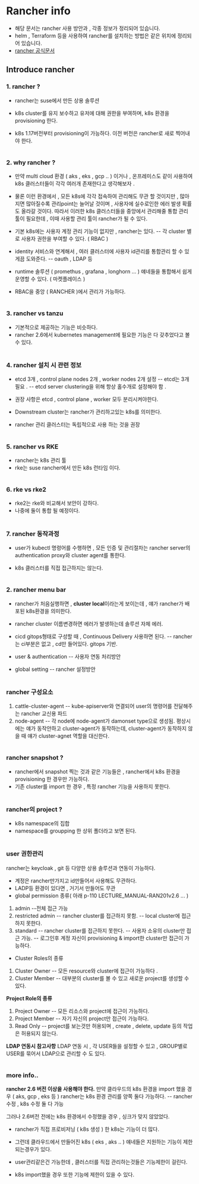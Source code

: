 # Rancher info
- 해당 문서는 rancher 사용 방안과 , 각종 정보가 정리되어 있습니다.
- helm , Terraform 등을 사용하여 rancher를 설치하는 방법은 같은 위치에 정리되어 있습니다.
- [rancher 공식문서](https://rancher.com/docs/)
## Introduce rancher

### 1. rancher ? 
 - rancher는 suse에서 만든 상용 솔루션
 
 -  k8s cluster를 유지 보수하고 유저에 대해 권한을 부여하며, k8s 환경을 provisioning 한다.
 - k8s 1.17버전부터 provisioning이 가능하다.  이전 버전은 rancher로 새로 찍어내야 한다. 
#
### 2. why rancher ?
- 만약 multi cloud 환경 ( aks , eks , gcp .. ) 이거나 , 온프레미스도 같이 사용하여 k8s 클러스터들이 각각 여러개 존재한다고 생각해보자 . 
- 물론 이런 환경에서 , 모든 k8s에 각각 접속하여 관리해도 무관 할 것이지만 , 많아지면 많아질수록 관리point는 늘어날 것이며 , 사용자에 실수로인한 에러 발생 확률도 올라갈 것이다. 따라서 이러한 k8s 클러스터들을 중앙에서 관리해줄 통합 관리 툴이 필요한데 , 이때 사용할 관리 툴이 rancher가 될 수 있다.


 - 기본 k8s에는 사용자 계정 관리 기능이 없지만 , rancher는 있다. 
  -- 각 cluster 별로 사용자 권한을 부여할 수 있다. ( RBAC )
 - identity 서비스와 연계해서 , 여러 클러스터에 사용자 id관리를 통합관리 할 수 있게끔 도와준다. 
  -- oauth , LDAP 등 
 - runtime 솔루션 ( promethus , grafana , longhorn ... ) 얘네들을 통합해서 쉽게 운영할 수 있다. ( 마켓플레이스 )

 - RBAC을 중앙 ( RANCHER )에서 관리가 가능하다.
 
#
### 3. rancher vs tanzu
 - 기본적으로 제공하는 기능은 비슷하다.
 - rancher 2.6에서 kubernetes management에 필요한 기능은 다 갖추었다고 볼 수 있다.
#
### 4. rancher 설치 시 관련 정보
- etcd 3개 , control plane nodes 2개 , worker nodes 2개 설정
-- etcd는 3개 필요 . 
-- etcd server clustering을 위해 항상 홀수개로 설정해야 함 . 

 - 권장 사항은 etcd , control plane , worker 모두 분리시켜야한다.
 - Downstream cluster는 rancher가 관리하고있는 k8s를 의미한다.
 - rancher 관리 클러스터는 독립적으로 사용 하는 것을 권장
#
### 5. rancher vs RKE
 - rancher는 k8s 관리 툴
 - rke는 suse rancher에서 만든 k8s 런타임 이다.
#
### 6. rke vs rke2
 - rke2는 rke와 비교해서 보안이 강하다.
 - 나중에 둘이 통합 될 예정이다.
#
### 7. rancher 동작과정
 - user가 kubectl 명령어를 수행하면 , 모든 인증 및 관리절차는 rancher server의 authentication proxy와 cluster agent를 통한다.
 
 - k8s 클러스터를 직접 접근하지는 않는다.
 #

### 2. rancher menu bar
- rancher가 처음실행하면 , **cluster local**이라는게 보이는데 , 얘가 rancher가 배포된 k8s환경을 의미한다.


- rancher cluster 이름변경하면 에러가 발생하는데 솔루션 자체 에러.

- cicd gitops형태로 구성할 때 , Continuous Delivery 사용하면 된다. 
 -- rancher는 ci부분은 없고 , cd만 들어있다. gitops 기반. 

- user & authentication 
-- 사용자 연동 처리방안 

- global setting 
-- rancher 설정방안
# 
### rancher 구성요소
1. cattle-cluster-agent
 -- kube-apiserver와 연결되어 user의 명령어를 전달해주는 rancher 교신용 파드
2. node-agent
 -- 각 node에 node-agent가 damonset type으로 생성됨. 평상시에는 얘가 동작안하고 cluster-agent가 동작하는데, cluster-agent가 동작하지 않을 때 얘가 cluster-agnet 역할을 대신한다.
 #
### rancher snapshot ?  
 - rancher에서 snapshot 찍는 것과 같은 기능들은 , rancher에서 k8s 환경을 provisioning 한 경우만 가능하다.
 - 기존 cluster를 import 한 경우 , 특정 rancher 기능을 사용하지 못한다. 
#
### rancher의 project ?
 - k8s namespace의 집합
 - namespace를 groupping 한 상위 폴더라고 보면 된다.
#
### user 권한관리 
rancher는 keycloak , git 등 다양한 상용 솔루션과 연동이 가능하다.

 - 계정은 rancher만가지고 id만들어서 사용해도 무관하다.
 - LADP등 환경이 있다면 , 거기서 만들어도 무관
 - global permission 종류( 아래 p-110 LECTURE_MANUAL-RAN201v2.6 ... ) 
 1. admin 
  --전체 접근 가능  
 2. restricted admin 
  -- rancher cluster를 접근하지 못함. 
  -- local cluster에 접근하지 못한다.
 3. standard 
  -- rancher cluster를 접근하지 못한다.
  -- 사용자 소유의 cluster만 접근 가능.
  -- 로그인후 계정 자신이 provisioning & import한 cluster만 접근이 가능하다.
 
 - Cluster Roles의 종류
1. Cluster Owner
-- 모든 resource와 cluster에 접근이 가능하다 .
2. Cluster Member
 -- 대부분의 cluster를 볼 수 있고 새로운 project를 생성할 수 있다.
 
**Project Role의 종류**
1. Project Owner
-- 모든 리소스와 project에 접근이 가능하다.
2. Project Member
-- 자기 자신의 project만 접근이 가능하다.
3. Read Only
-- project를 보는것만 허용되며 , create , delete, update 등의 작업은 허용되지 않는다.
 
**LDAP 연동시 참고사항**
LDAP 연동 시 , 각 USER들을 설정할 수 있고 , GROUP별로 USER를 묶어서 LDAP으로 관리할 수 도 있다.
  #
  ### more info..
**rancher 2.6 버전 이상을 사용해야 한다.**
만약 클라우드의 k8s 환경을 import 했을 경우 ( aks, gcp , eks 등 ) rancher는 k8s 환경 관리를 양쪽 둘다 가능하다. 
 -- rancher 수정 , k8s 수정 둘 다 가능
 
그러나 2.6버전 전에는 k8s 환경에서 수정했을 경우 , 싱크가 맞지 않았었다.

 - rancher가 직접 프로비저닝 ( k8s 생성 ) 한 k8s는 기능이 더 많다.
 - 그런데 클라우드에서 만들어진 k8s ( eks , aks .. ) 얘네들은 지원하는 기능이 제한되는경우가 있다.
 
 -    user관리같은건 가능한데 , 클러스터를 직접 관리하는것들은 기능제한이 걸린다.
 - k8s import했을 경우 또한 기능에 제한이 있을 수 있다.